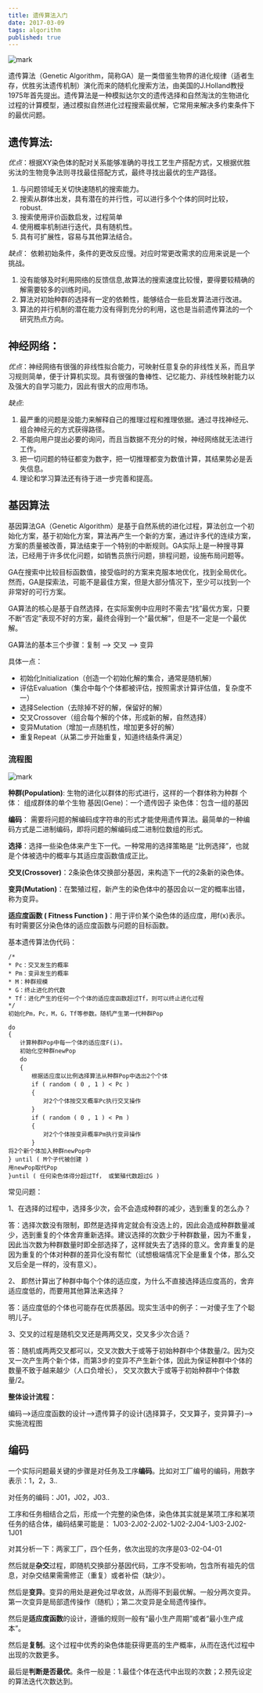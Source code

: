 ```yaml
---
title: 遗传算法入门
date: 2017-03-09 
tags: algorithm
published: true
---
```


![mark](http://oc1hnrd8p.bkt.clouddn.com/photos/20170309/092913145.jpg)

遗传算法（Genetic Algorithm，简称GA）是一类借鉴生物界的进化规律（适者生存，优胜劣汰遗传机制）演化而来的随机化搜索方法，由美国的J.Holland教授1975年首先提出。遗传算法是一种模拟达尔文的遗传选择和自然淘汰的生物进化过程的计算模型，通过模拟自然进化过程搜索最优解，它常用来解决多约束条件下的最优问题。


<!-- more -->

## 遗传算法:

*优点*：根据XY染色体的配对关系能够准确的寻找工艺生产搭配方式，又根据优胜劣汰的生物竞争法则寻找最佳搭配方式，最终寻找出最优的生产路径。

1. 与问题领域无关切快速随机的搜索能力。
2. 搜索从群体出发，具有潜在的并行性，可以进行多个个体的同时比较，robust.
3. 搜索使用评价函数启发，过程简单
4. 使用概率机制进行迭代，具有随机性。
5. 具有可扩展性，容易与其他算法结合。

*缺点*： 依赖初始条件，条件的更改反应慢。对应时常更改需求的应用来说是一个挑战。

1. 没有能够及时利用网络的反馈信息,故算法的搜索速度比较慢，要得要较精确的解需要较多的训练时间。
2. 算法对初始种群的选择有一定的依赖性，能够结合一些启发算法进行改进。
3. 算法的并行机制的潜在能力没有得到充分的利用，这也是当前遗传算法的一个研究热点方向。

## 神经网络：

*优点*：神经网络有很强的非线性拟合能力，可映射任意复杂的非线性关系，而且学习规则简单，便于计算机实现。具有很强的鲁棒性、记忆能力、非线性映射能力以及强大的自学习能力，因此有很大的应用市场。

*缺点*:

1. 最严重的问题是没能力来解释自己的推理过程和推理依据。通过寻找神经元、组合神经元的方式获得路径。
2. 不能向用户提出必要的询问，而且当数据不充分的时候，神经网络就无法进行工作。
3. 把一切问题的特征都变为数字，把一切推理都变为数值计算，其结果势必是丢失信息。
4. 理论和学习算法还有待于进一步完善和提高。


## 基因算法

基因算法GA（Genetic Algorithm）是基于自然系统的进化过程，算法创立一个初始化方案，基于初始化方案，算法再产生一个新的方案，通过许多代的连续方案，方案的质量被改善，算法结束于一个特别的中断规则。GA实际上是一种搜寻算法，已经用于许多优化问题，如销售员旅行问题，排程问题，设施布局问题等。

GA在搜索中比较目标函数值，接受临时的方案来克服本地优化，找到全局优化。然而，GA是探索法，可能不是最佳方案，但是大部分情况下，至少可以找到一个非常好的可行方案。

GA算法的核心是基于自然选择，在实际案例中应用时不需去“找”最优方案，只要不断“否定”表现不好的方案，最终会得到一个“最优解”，但是不一定是一个最优解。

GA算法的基本三个步骤：复制 --> 交叉 --> 变异

具体一点：

* 初始化Initialization（创造一个初始化解的集合，通常是随机解）
* 评估Evaluation（集合中每个个体都被评估，按照需求计算评估值，复杂度不一）
* 选择Selection（去除掉不好的解，保留好的解）
* 交叉Crossover（组合每个解的个体，形成新的解，自然选择）
* 变异Mutation（增加一点随机性，增加更多好的解）
* 重复Repeat（从第二步开始重复，知道终结条件满足）


### 流程图

![mark](http://oc1hnrd8p.bkt.clouddn.com/photos/20170309/093136321.png)


**种群(Population)**: 生物的进化以群体的形式进行，这样的一个群体称为种群
个体： 组成群体的单个生物
基因(Gene)：一个遗传因子
染色体：包含一组的基因

**编码**： 需要将问题的解编码成字符串的形式才能使用遗传算法。最简单的一种编码方式是二进制编码，即将问题的解编码成二进制位数组的形式。

**选择**：选择一些染色体来产生下一代。一种常用的选择策略是 “比例选择”，也就是个体被选中的概率与其适应度函数值成正比。

**交叉(Crossover)**：2条染色体交换部分基因，来构造下一代的2条新的染色体。

**变异(Mutation)**：在繁殖过程，新产生的染色体中的基因会以一定的概率出错，称为变异。

**适应度函数 ( Fitness Function )**：用于评价某个染色体的适应度，用f(x)表示。有时需要区分染色体的适应度函数与问题的目标函数。




基本遗传算法伪代码：
```
/*
* Pc：交叉发生的概率
* Pm：变异发生的概率
* M：种群规模
* G：终止进化的代数
* Tf：进化产生的任何一个个体的适应度函数超过Tf，则可以终止进化过程
*/
初始化Pm，Pc，M，G，Tf等参数。随机产生第一代种群Pop

do
{ 
　　计算种群Pop中每一个体的适应度F(i)。
　　初始化空种群newPop
　　do
　　{
　　　　根据适应度以比例选择算法从种群Pop中选出2个个体
　　　　if ( random ( 0 , 1 ) < Pc )
　　　　{
　　　　　　对2个个体按交叉概率Pc执行交叉操作
　　　　}
　　　　if ( random ( 0 , 1 ) < Pm )
　　　　{
　　　　　　对2个个体按变异概率Pm执行变异操作
　　　　}
将2个新个体加入种群newPop中
} until ( M个子代被创建 )
用newPop取代Pop
}until ( 任何染色体得分超过Tf， 或繁殖代数超过G )
```

常见问题：

1、在选择的过程中，选择多少次，会不会造成种群的减少，选到重复的怎么办？

答：选择次数没有限制，即然是选择肯定就会有没选上的，因此会造成种群数量减少，选到重复的个体舍弃重新选择。建议选择的次数少于种群数量，因为不重复，因此当次数为种群数量时即全部选择了，这样就失去了选择的意义。舍弃重复的是因为重复的个体对种群的差异化没有帮忙（试想极端情况下全是重复个体，那么交叉后全是一样的，没有意义）。

2、 即然计算出了种群中每个个体的适应度，为什么不直接选择适应度高的，舍弃适应度低的，而要用其他算法来选择？

答：适应度低的个体也可能存在优质基因。现实生活中的例子：一对傻子生了个聪明儿子。

3、交叉的过程是随机交叉还是两两交叉，交叉多少次合适？

答：随机或两两交叉都可以，交叉次数大于或等于初始种群中个体数量/2。因为交叉一次产生两个新个体，而第3步的变异不产生新个体，因此为保证种群中个体的数量不致于越来越少（人口负增长）， 交叉次数大于或等于初始种群中个体数量/2。

**整体设计流程：**

编码-->适应度函数的设计-->遗传算子的设计(选择算子，交叉算子，变异算子)-->实施流程图


## 编码

一个实际问题最关键的步骤是对任务及工序**编码**。比如对工厂编号的编码，用数字表示：1，2，3..

对任务的编码：J01，J02，J03..

工序和任务相结合之后，形成一个完整的染色体，染色体其实就是某项工序和某项任务的结合体，编码结果可能是：
1J03-2J02-2J02-1J02-2J04-1J03-2J02-1J01

对其分析一下：两家工厂，四个任务，依次出现的次序是03-02-04-01

然后就是**杂交**过程，即随机交换部分基因代码，工序不受影响，包含所有祖先的信息，对杂交结果需需修正（重复）或者补偿（缺少）。

然后是**变异**。变异的用处是避免过早收敛，从而得不到最优解。一般分两次变异。第一次变异是局部遗传操作（随机）；第二次变异是全局遗传操作。

然后是**适应度函数**的设计，遵循的规则一般有“最小生产周期”或者“最小生产成本”。

然后是**复制**。这个过程中优秀的染色体能获得更高的生产概率，从而在迭代过程中出现的次数更多。

最后是**判断是否最优**。条件一般是：1.最佳个体在迭代中出现的次数；2.预先设定的算法迭代次数达到。





